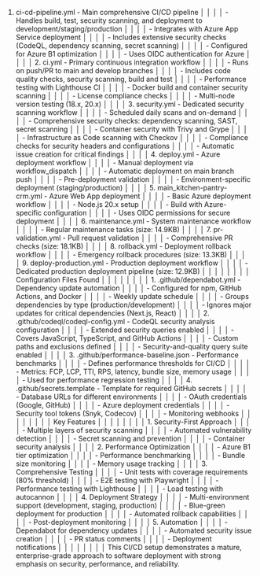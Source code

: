 1. ci-cd-pipeline.yml - Main comprehensive CI/CD pipeline                                                                                                                                                                                                │ │
│ │   - Handles build, test, security scanning, and deployment to development/staging/production                                                                                                                                                             │ │
│ │   - Integrates with Azure App Service deployment                                                                                                                                                                                                         │ │
│ │   - Includes extensive security checks (CodeQL, dependency scanning, secret scanning)                                                                                                                                                                    │ │
│ │   - Configured for Azure B1 optimization                                                                                                                                                                                                                 │ │
│ │   - Uses OIDC authentication for Azure                                                                                                                                                                                                                   │ │
│ │ 2. ci.yml - Primary continuous integration workflow                                                                                                                                                                                                      │ │
│ │   - Runs on push/PR to main and develop branches                                                                                                                                                                                                 │ │
│ │   - Includes code quality checks, security scanning, build and test                                                                                                                                                                                      │ │
│ │   - Performance testing with Lighthouse CI                                                                                                                                                                                               │ │
│ │   - Docker build and container security scanning                                                                                                                                                                                                         │ │
│ │   - License compliance checks                                                                                                                                                                                                                            │ │
│ │   - Multi-node version testing (18.x, 20.x)                                                                                                                                                                                                              │ │
│ │ 3. security.yml - Dedicated security scanning workflow                                                                                                                                                                                                   │ │
│ │   - Scheduled daily scans and on-demand                                                                                                                                                                                                                  │ │
│ │   - Comprehensive security checks: dependency scanning, SAST, secret scanning                                                                                                                                                                            │ │
│ │   - Container security with Trivy and Grype                                                                                                                                                                                                              │ │
│ │   - Infrastructure as Code scanning with Checkov                                                                                                                                                                                                         │ │
│ │   - Compliance checks for security headers and configurations                                                                                                                                                                                            │ │
│ │   - Automatic issue creation for critical findings                                                                                                                                                                                                       │ │
│ │ 4. deploy.yml - Azure deployment workflow                                                                                                                                                                                                                │ │
│ │   - Manual deployment via workflow_dispatch                                                                                                                                                                                                              │ │
│ │   - Automatic deployment on main branch push                                                                                                                                                                                                             │ │
│ │   - Pre-deployment validation                                                                                                                                                                                                                            │ │
│ │   - Environment-specific deployment (staging/production)                                                                                                                                                                                                 │ │
│ │ 5. main_kitchen-pantry-crm.yml - Azure Web App deployment                                                                                                                                                                                                │ │
│ │   - Basic Azure deployment workflow                                                                                                                                                                                                                      │ │
│ │   - Node.js 20.x setup                                                                                                                                                                                                                                   │ │
│ │   - Build with Azure-specific configuration                                                                                                                                                                                                              │ │
│ │   - Uses OIDC permissions for secure deployment                                                                                                                                                                                                          │ │
│ │ 6. maintenance.yml - System maintenance workflow                                                                                                                                                                                                         │ │
│ │   - Regular maintenance tasks (size: 14.9KB)                                                                                                                                                                                                             │ │
│ │ 7. pr-validation.yml - Pull request validation                                                                                                                                                                                                           │ │
│ │   - Comprehensive PR checks (size: 18.1KB)                                                                                                                                                                                                               │ │
│ │ 8. rollback.yml - Deployment rollback workflow                                                                                                                                                                                                           │ │
│ │   - Emergency rollback procedures (size: 13.3KB)                                                                                                                                                                                                         │ │
│ │ 9. deploy-production.yml - Production deployment workflow                                                                                                                                                                                                │ │
│ │   - Dedicated production deployment pipeline (size: 12.9KB)                                                                                                                                                                                              │ │
│ │                                                                                                                                                                                                                                                          │ │
│ │ Configuration Files Found                                                                                                                                                                                                                                │ │
│ │                                                                                                                                                                                                                                                          │ │
│ │ 1. .github/dependabot.yml - Dependency update automation                                                                                                                                                                                                 │ │
│ │   - Configured for npm, GitHub Actions, and Docker                                                                                                                                                                                                       │ │
│ │   - Weekly update schedule                                                                                                                                                                                                                               │ │
│ │   - Groups dependencies by type (production/development)                                                                                                                                                                                                 │ │
│ │   - Ignores major updates for critical dependencies (Next.js, React)                                                                                                                                                                                     │ │
│ │ 2. .github/codeql/codeql-config.yml - CodeQL security analysis configuration                                                                                                                                                                             │ │
│ │   - Extended security queries enabled                                                                                                                                                                                                                    │ │
│ │   - Covers JavaScript, TypeScript, and GitHub Actions                                                                                                                                                                                                    │ │
│ │   - Custom paths and exclusions defined                                                                                                                                                                                                                  │ │
│ │   - Security-and-quality query suite enabled                                                                                                                                                                                                             │ │
│ │ 3. .github/performance-baseline.json - Performance benchmarks                                                                                                                                                                                            │ │
│ │   - Defines performance thresholds for CI/CD                                                                                                                                                                                                             │ │
│ │   - Metrics: FCP, LCP, TTI, RPS, latency, bundle size, memory usage                                                                                                                                                                                      │ │
│ │   - Used for performance regression testing                                                                                                                                                                                                              │ │
│ │ 4. .github/secrets.template - Template for required GitHub secrets                                                                                                                                                                                       │ │
│ │   - Database URLs for different environments                                                                                                                                                                                                             │ │
│ │   - OAuth credentials (Google, GitHub)                                                                                                                                                                                                                   │ │
│ │   - Azure deployment credentials                                                                                                                                                                                                                         │ │
│ │   - Security tool tokens (Snyk, Codecov)                                                                                                                                                                                                                 │ │
│ │   - Monitoring webhooks                                                                                                                                                                                                                                  │ │
│ │                                                                                                                                                                                                                                                          │ │
│ │ Key Features                                                                                                                                                                                                                                             │ │
│ │                                                                                                                                                                                                                                                          │ │
│ │ 1. Security-First Approach                                                                                                                                                                                                                               │ │
│ │   - Multiple layers of security scanning                                                                                                                                                                                                                 │ │
│ │   - Automated vulnerability detection                                                                                                                                                                                                                    │ │
│ │   - Secret scanning and prevention                                                                                                                                                                                                                       │ │
│ │   - Container security analysis                                                                                                                                                                                                                          │ │
│ │ 2. Performance Optimization                                                                                                                                                                                                                              │ │
│ │   - Azure B1 tier optimization                                                                                                                                                                                                                           │ │
│ │   - Performance benchmarking                                                                                                                                                                                                                             │ │
│ │   - Bundle size monitoring                                                                                                                                                                                                                               │ │
│ │   - Memory usage tracking                                                                                                                                                                                                                                │ │
│ │ 3. Comprehensive Testing                                                                                                                                                                                                                                 │ │
│ │   - Unit tests with coverage requirements (80% threshold)                                                                                                                                                                                                │ │
│ │   - E2E testing with Playwright                                                                                                                                                                                                                          │ │
│ │   - Performance testing with Lighthouse                                                                                                                                                                                                                  │ │
│ │   - Load testing with autocannon                                                                                                                                                                                                                         │ │
│ │ 4. Deployment Strategy                                                                                                                                                                                                                                   │ │
│ │   - Multi-environment support (development, staging, production)                                                                                                                                                                                         │ │
│ │   - Blue-green deployment for production                                                                                                                                                                                                                 │ │
│ │   - Automated rollback capabilities                                                                                                                                                                                                                      │ │
│ │   - Post-deployment monitoring                                                                                                                                                                                                                           │ │
│ │ 5. Automation                                                                                                                                                                                                                                            │ │
│ │   - Dependabot for dependency updates                                                                                                                                                                                                                    │ │
│ │   - Automated security issue creation                                                                                                                                                                                                                    │ │
│ │   - PR status comments                                                                                                                                                                                                                                   │ │
│ │   - Deployment notifications                                                                                                                                                                                                                             │ │
│ │                                                                                                                                                                                                                                                          │ │
│ │ This CI/CD setup demonstrates a mature, enterprise-grade approach to software deployment with strong emphasis on security, performance, and reliability.      